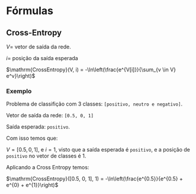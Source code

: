 # Fórmulas

## Cross-Entropy

$V =$ vetor de saída da rede.

$i =$ posição da saída esperada

$\mathrm{CrossEntropy}(V, i) = -\ln\left(\frac{e^{V[i]}}{\sum_{v \in V} e^v}\right)$

### Exemplo

Problema de classifição com 3 classes: `[positivo, neutro e negativo]`.

Vetor de saída da rede: `[0.5, 0, 1]`

Saída esperada: `positivo`.

Com isso temos que:

$V = [0.5, 0, 1]$, e $i = 1$, visto que a saída esperada é `positivo`, e a posição de `positivo` no vetor de classes é $1$.

Aplicando a Cross Entropy temos:

$\mathrm{CrossEntropy}([0.5, 0, 1], 1) = -\ln\left(\frac{e^{0.5}}{e^{0.5} + e^{0} + e^{1}}\right)$
